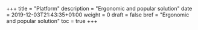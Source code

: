+++
title = "Platform"
description = "Ergonomic and popular solution"
date = 2019-12-03T21:43:35+01:00
weight = 0
draft = false
bref = "Ergonomic and popular solution"
toc = true
+++
